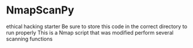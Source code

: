 # NmapScanPy
ethical hacking starter
Be sure to store this code in the correct directory to run properly
This is a Nmap script that was modified perform several scanning functions
